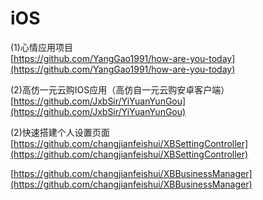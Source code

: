 iOS
========
(1)心情应用项目<br>
[https://github.com/YangGao1991/how-are-you-today](https://github.com/YangGao1991/how-are-you-today)<br>



(2)高仿一元云购IOS应用（高仿自一元云购安卓客户端）<br>
[https://github.com/JxbSir/YiYuanYunGou](https://github.com/JxbSir/YiYuanYunGou)<br>








(2)快速搭建个人设置页面 <br>
[https://github.com/changjianfeishui/XBSettingController](https://github.com/changjianfeishui/XBSettingController)

[https://github.com/changjianfeishui/XBBusinessManager](https://github.com/changjianfeishui/XBBusinessManager)